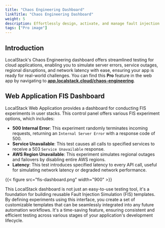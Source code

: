 ```yaml
---
title: "Chaos Engineering Dashboard"
linkTitle: "Chaos Engineering Dashboard"
weight: 5
description: Effortlessly design, activate, and manage fault injection experiments with the LocalStack user-friendly dashboard.
tags: ["Pro image"]
---
```


## Introduction

LocalStack's Chaos Engineering dashboard offers streamlined testing for cloud applications, enabling you to simulate server
errors, service outages, regional disruptions, and network latency with ease, ensuring your app is ready for real-world challenges.
You can find this **Pro** feature in the web app by navigating to [**app.localstack.cloud/chaos-engineering**](https://app.localstack.cloud/chaos-engineering).

## Web Application FIS Dashboard

LocalStack Web Application provides a dashboard for conducting FIS experiments in user stacks. This control panel offers various FIS experiment options, which includes:

-   **500 Internal Error**: This experiment randomly terminates incoming requests, returning an `Internal Server Error` with a response code of 500.
-   **Service Unavailable**: This test causes all calls to specified services to receive a 503 `Service Unavailable` response.
-   **AWS Region Unavailable**: This experiment simulates regional outages and failovers by disabling entire AWS regions.
-   **Latency**: This test introduces specified latency to every API call, useful for simulating network latency or degraded network performance.

{{< figure src="fis-dashboard.png" width="900" >}}


This LocalStack dashboard is not just an easy-to-use testing tool, it's a foundation for building reusable Fault Injection
Simulation (FIS) templates. By defining experiments using this interface, you create a set of 
customizable templates that can be seamlessly integrated into any future automation workflows. It's a time-saving 
feature, ensuring consistent and efficient testing across various stages of your application's development lifecycle.